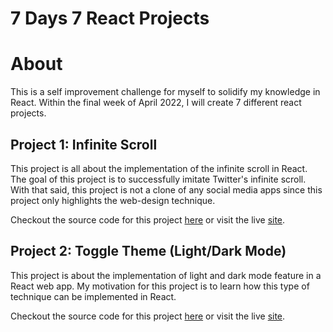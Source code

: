 # 7 Days 7 React Projects

# About

This is a self improvement challenge for myself to solidify my knowledge in React. Within the final week of April 2022, I will create 7 different react projects.

## Project 1: Infinite Scroll

This project is all about the implementation of the infinite scroll in React. The goal of this project is to successfully imitate Twitter's infinite scroll. With that said, this project is not a clone of any social media apps since this project only highlights the web-design technique.

Checkout the source code for this project [here](https://github.com/jamestariga/7-Days-7-React-Projects/tree/Infinite-Scroll) or visit the live [site](https://infinite-scroll-jamestariga.netlify.app/).

## Project 2: Toggle Theme (Light/Dark Mode)

This project is about the implementation of light and dark mode feature in a React web app. My motivation for this project is to learn how this type of technique can be implemented in React.

Checkout the source code for this project [here](https://github.com/jamestariga/7-Days-7-React-Projects/tree/Toggle-Theme) or visit the live [site](https://toggle-theme-jamestariga.netlify.app/).
